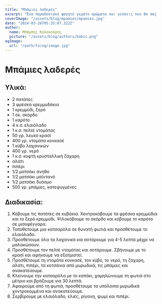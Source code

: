 ```yaml
---
title: "Μπάμιες λαδερές"
excerpt: "Ένα παραδοσιακό φαγητό γεμάτο αρώματα και γεύσεις που θα σας ταξιδέψουν στην καρδιά της Μεσογείου!"
coverImage: "/assets/blog/mpamies/mpamies.jpg"
date: "2024-03-26T05:35:07.322Z"
author:
  name: Μπάμπης Κολοκούρης
  picture: "/assets/blog/authors/babis.png"
ogImage:
  url: "/path/to/og/image.jpg"
---
```


# Μπάμιες λαδερές

## Υλικά:
- 2 πατάτες
- 3 φρέσκα κρεμμυδάκια
- 1 κρεμμύδι, ξερό 
- 1 σκ. σκόρδο
- 1 καρότο
- 4 κ.σ. ελαιόλαδο
- 1 κ.σ. πελτέ ντομάτας
- 50 γρ. λευκό κρασί
- 400 γρ. ντομάτα κονκασέ
- 1 κύβο λαχανικών
- 400 γρ. νερό
- 1 κ.σ. κοφτή κρυσταλλική ζάχαρη
- αλάτι
- πιπέρι 
- 1/2 ματσάκι άνηθο
- 1/2 ματσάκι μαϊντανό
- 1/2 ματσάκι δυόσμο
- 500 γρ. μπάμιες, κατεψυγμένες

## Διαδικασία:
1. Κόβουμε τις πατάτες σε κυβάκια. Χοντροκόβουμε τα φρέσκα κρεμμύδια και το ξερό κρεμμύδι. Ψιλοκόβουμε το σκόρδο και κόβουμε το καρότο σε μισοφέγγαρα.
2. Τοποθετούμε μια κατσαρόλα σε δυνατή φωτιά και προσθέτουμε το ελαιόλαδο.
3. Προσθέτουμε όλα τα λαχανικά και σοτάρουμε για 4-5 λεπτά μέχρι να μαλακώσουν.
4. Προσθέτουμε τον πελτέ ντομάτας και σοτάρουμε. Σβήνουμε με το κρασί και αφήνουμε να εξατμιστεί.
5. Προσθέτουμε τη ντομάτα κονκασέ, τον κύβο, το νερό, τη ζάχαρη, αλάτι, πιπέρι, τα κοτσάνια από μυρωδικά, τις μπάμιες και ανακατεύουμε.
6. Κλείνουμε την κατσαρόλα με το καπάκι, χαμηλώνουμε τη φωτιά στο μέτριο και βράζουμε για 30 λεπτά.
7. Αφαιρούμε από τη φωτιά, προσθέτουμε τα υπόλοιπα μυρωδικά χοντροκομμένα και ανακατεύουμε.
8. Σερβίρουμε με ελαιόλαδο, ελιές, ρίγανη, ψωμί και πιπέρι.
